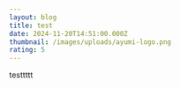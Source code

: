 ```yaml
---
layout: blog
title: test
date: 2024-11-20T14:51:00.000Z
thumbnail: /images/uploads/ayumi-logo.png
rating: 5
---
```

testtttt
